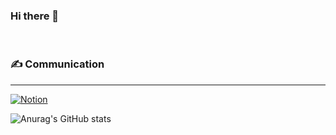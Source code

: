 ### Hi there 👋




<br/>

### ✍️ Communication
------------
<!-- 뱃지 : 노션 -->
<a href="https://www.notion.so/4a3e1a9a457a4625a0a35aef8434e8e3" target="_blank">
  <img alt="Notion" src ="https://img.shields.io/badge/Notion-000000.svg?&style=for-the-badge&logo=Java&logoColor=white"/>
</a>

<!-- 깃허브 상태 -->
![Anurag's GitHub stats](https://github-readme-stats.vercel.app/api?username=jiwon0207&show_icons=true&theme=radical)


<!--
**jiwon0207/jiwon0207** is a ✨ _special_ ✨ repository because its `README.md` (this file) appears on your GitHub profile.

Here are some ideas to get you started:


- 🔭 I’m currently working on ...
- 🌱 I’m currently learning ...
- 👯 I’m looking to collaborate on ...
- 🤔 I’m looking for help with ...
- 💬 Ask me about ...
- 📫 How to reach me: ...
- 😄 Pronouns: ...
- ⚡ Fun fact: ...
-->
